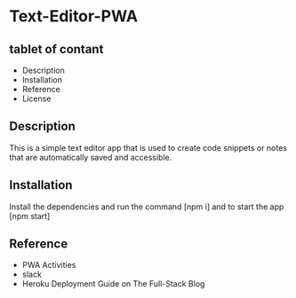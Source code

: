 # Text-Editor-PWA

## tablet of contant

-  Description
-  Installation
-  Reference
-  License


## Description
 
This is a simple text editor app that is used to create code snippets or notes that are automatically saved and accessible.


## Installation

Install the dependencies and  run the command [npm i]
and to start the app [npm start]


## Reference

-  PWA Activities 
-  slack
-  Heroku Deployment Guide on The Full-Stack Blog
